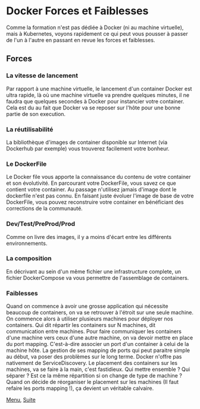 # Docker Forces et Faiblesses
Comme la formation n'est pas dédiée à Docker (ni au machine virtuelle), mais à Kubernetes, voyons rapidement ce qui peut vous pousser à passer de l'un à l'autre en passant en revue les forces et faiblesses. 

## Forces
### La vitesse de lancement  

Par rapport à une machine virtuelle, le lancement d'un container Docker est ultra rapide, là où une machine virtuelle va prendre quelques minutes, il ne faudra que quelques secondes à Docker pour instancier votre container.
Cela est du au fait que Docker va se reposer sur l'hôte pour une bonne partie de son execution.

### La réutilisabilité 
La bibliothèque d'images de container disponible sur Internet (via Dockerhub par exemple) vous trouverez facilement votre bonheur.

### Le DockerFile
Le Docker file vous apporte la connaissance du contenu de votre container et son évolutivité.
En parcourant votre DockerFile, vous savez ce que contient votre container. 
Au passage n'utilisez jamais d'image dont le dockerfile n'est pas connu.
En faisant juste évoluer l'image de base de votre DockerFile, vous pouvez reconstruire votre container en bénéficiant des corrections de la communauté.

### Dev/Test/PreProd/Prod
Comme on livre des images, il y a moins d'écart entre les différents environnements. 

### La composition
En décrivant au sein d'un même fichier une infrastructure complete, un fichier DockerCompose va vous permettre de l'assemblage de containers.   

### Faiblesses
Quand on commence à avoir une grosse application qui nécessite beaucoup de containers, on va se retrouver à l'étroit sur une seule machine. 
On commence alors à utiliser plusieurs machines pour déployer nos containers.
Qui dit répartir les containers sur N machines, dit communication entre machines. 
Pour faire communiquer les containers d'une machine vers ceux d'une autre machine, on va devoir mettre en place du port mapping. C'est-à-dire associer un port d'un container à celui de la machine hôte.
La gestion de ses mapping de ports qui peut paraitre simple au début, va poser des problèmes sur le long terme.
Docker n'offre pas nativement de ServiceDiscovery.
Le placement des containers sur les machines, va se faire à la main, c'est fastidieux. 
Qui mettre ensemble ? Qui séparer ? Est ce la même répartition si on change de type de machine ? 
Quand on décide de réorganiser le placement sur les machines (Il faut refaire les ports mapping !),
ça devient un véritable calvaire. 



[Menu](https://obeyler.github.io/Formation-K8S/), [Suite](https://obeyler.github.io/Formation-K8S/Chapitres/PrincipauxComposants.html)
